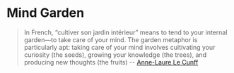 # Mind Garden

> In French, “cultiver son jardin intérieur” means to tend to your internal garden—to take care of your mind. The garden metaphor is particularly apt: taking care of your mind involves cultivating your curiosity (the seeds), growing your knowledge (the trees), and producing new thoughts (the fruits) -- [Anne-Laure Le Cunff](https://nesslabs.com/mind-garden)